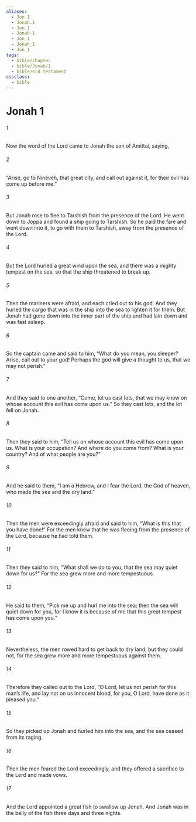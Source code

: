 ```yaml
---
aliases:
  - Jon 1
  - Jonah.1
  - Jon.1
  - Jonah-1
  - Jon-1
  - Jonah_1
  - Jon_1
tags:
  - bible/chapter
  - bible/Jonah/1
  - bible/old testament
cssclass:
  - bible
---
```


# Jonah 1

###### 1
Now the word of the Lord came to Jonah the son of Amittai, saying,
###### 2
“Arise, go to Nineveh, that great city, and call out against it, for their evil has come up before me.”
###### 3
But Jonah rose to flee to Tarshish from the presence of the Lord. He went down to Joppa and found a ship going to Tarshish. So he paid the fare and went down into it, to go with them to Tarshish, away from the presence of the Lord.
###### 4
But the Lord hurled a great wind upon the sea, and there was a mighty tempest on the sea, so that the ship threatened to break up.
###### 5
Then the mariners were afraid, and each cried out to his god. And they hurled the cargo that was in the ship into the sea to lighten it for them. But Jonah had gone down into the inner part of the ship and had lain down and was fast asleep.
###### 6
So the captain came and said to him, “What do you mean, you sleeper? Arise, call out to your god! Perhaps the god will give a thought to us, that we may not perish.”
###### 7
And they said to one another, “Come, let us cast lots, that we may know on whose account this evil has come upon us.” So they cast lots, and the lot fell on Jonah.
###### 8
Then they said to him, “Tell us on whose account this evil has come upon us. What is your occupation? And where do you come from? What is your country? And of what people are you?”
###### 9
And he said to them, “I am a Hebrew, and I fear the Lord, the God of heaven, who made the sea and the dry land.”
###### 10
Then the men were exceedingly afraid and said to him, “What is this that you have done!” For the men knew that he was fleeing from the presence of the Lord, because he had told them.
###### 11
Then they said to him, “What shall we do to you, that the sea may quiet down for us?” For the sea grew more and more tempestuous.
###### 12
He said to them, “Pick me up and hurl me into the sea; then the sea will quiet down for you, for I know it is because of me that this great tempest has come upon you.”
###### 13
Nevertheless, the men rowed hard to get back to dry land, but they could not, for the sea grew more and more tempestuous against them.
###### 14
Therefore they called out to the Lord, “O Lord, let us not perish for this man’s life, and lay not on us innocent blood, for you, O Lord, have done as it pleased you.”
###### 15
So they picked up Jonah and hurled him into the sea, and the sea ceased from its raging.
###### 16
Then the men feared the Lord exceedingly, and they offered a sacrifice to the Lord and made vows.
###### 17
And the Lord appointed a great fish to swallow up Jonah. And Jonah was in the belly of the fish three days and three nights.


